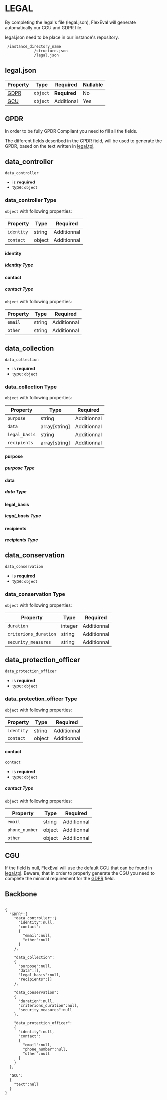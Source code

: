 # LEGAL #

By completing the legal's file (legal.json), FlexEval will generate automatically our CGU and GDPR file.

legal.json need to be place in our instance's repository.

```
 /instance_directory_name
             /structure.json
             /legal.json
```

## legal.json

| Property              | Type     | Required     | Nullable |
| --------------------- | -------- | ------------ | -------- |
| [GDPR](#GDPR) | `object` | **Required** | No  |
| [GCU](#GCU) | `object` | Additional | Yes |

## GPDR
In order to be fully GPDR Compliant you need to fill all the fields.

The different fields described in the GPDR field, will be used to generate the GPDR, based on the text written in [legal.tpl](flexeval/templates/legal.tpl).

## data_controller

`data_controller`

- is **required**
- type: `object`

### data_controller Type

`object` with following properties:

| Property        | Type  | Required     |
| --------------- | ----- | ------------ |
| `identity` | string | Additionnal |
| `contact` | object | Additionnal |


#### identity

##### identity Type


#### contact

##### contact Type

`object` with following properties:

| Property        | Type  | Required     |
| --------------- | ----- | ------------ |
| `email` | string | Additionnal |
| `other` | string | Additionnal |


## data_collection

`data_collection`

- is **required**
- type: `object`

### data_collection Type

`object` with following properties:

| Property        | Type  | Required     |
| --------------- | ----- | ------------ |
| `purpose` | string | Additionnal |
| `data` | array[string]| Additionnal |
| `legal_basis` | string | Additionnal |
| `recipients` | array[string] | Additionnal |

#### purpose

##### purpose Type

#### data

##### data Type

#### legal_basis

##### legal_basis Type

#### recipients

##### recipients Type

## data_conservation

`data_conservation`

- is **required**
- type: `object`

### data_conservation Type

`object` with following properties:

| Property        | Type  | Required     |
| --------------- | ----- | ------------ |
| `duration` | integer | Additionnal |
| `criterions_duration` | string| Additionnal |
| `security_measures` | string | Additionnal |


## data_protection_officer

`data_protection_officer`

- is **required**
- type: `object`

### data_protection_officer Type

`object` with following properties:

| Property        | Type  | Required     |
| --------------- | ----- | ------------ |
| `identity` | string | Additionnal |
| `contact` | object| Additionnal |


#### contact

`contact`

- is **required**
- type: `object`

##### contact Type

`object` with following properties:

| Property        | Type  | Required     |
| --------------- | ----- | ------------ |
| `email` | string | Additionnal |
| `phone_number` | object| Additionnal |
| `other` | object| Additionnal |



## CGU
If the field is null, FlexEval will use the default CGU that can be found in [legal.tpl](flexeval/templates/legal.tpl). Beware, that in order to properly generate the CGU you need to complete the minimal requirement for the [GDPR](#GDPR) field.

## Backbone

```

{
  "GDPR":{
    "data_controller":{
      "identity":null,
      "contact":
      {
        "email":null,
        "other":null
      }
    },

    "data_collection":
    {
      "purpose":null,
      "data":[],
      "legal_basis":null,
      "recipients":[]
    },

    "data_conservation":
    {
      "duration":null,
      "criterions_duration":null,
      "security_measures":null
    },

    "data_protection_officer":
    {
      "identity":null,
      "contact":
      {
        "email":null,
        "phone_number":null,
        "other":null
      }
    }
  },

  "GCU":
  {
    "text":null
  }
}
```
